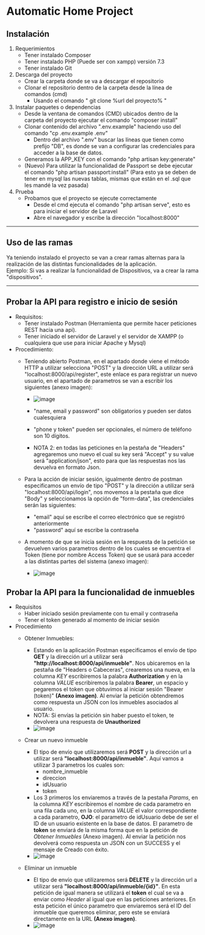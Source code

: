 # Automatic Home Project

## Instalación

1. Requerimientos
	* Tener instalado Composer
	* Tener instalado PHP (Puede ser con xampp) versión 7.3
	* Tener instalado Git
2. Descarga del proyecto
	* Crear la carpeta donde se va a descargar el repositorio
	* Clonar el repositorio dentro de la carpeta desde la línea de comandos (cmd)
		* Usando el comando " git clone %url del proyecto% " 
3. Instalar paquetes o dependencias
	* Desde la ventana de comandos (CMD) ubicados dentro de la carpeta del proyecto ejecutar el comando "composer install"
	* Clonar contenido del archivo ".env.example" haciendo uso del comando "cp .env.example .env"
		* Dentro del archivo ".env" buscar las líneas que tienen como prefijo "DB", es donde se van a configurar las credenciales para acceder a la base de datos. 
	* Generamos la APP_KEY con el comando "php artisan key:generate"
	* (Nuevo) Para utilizar la funcionalidad de Passport se debe ejecutar el comando "php artisan passport:install" (Para esto ya se deben de tener en mysql las nuevas tablas, mismas que están en el .sql que les mandé la vez pasada)
4. Prueba
	* Probamos que el proyecto se ejecute correctamente
		* Desde el cmd ejecuta el comando "php artisan serve", esto es para iniciar el servidor de Laravel
		* Abre el navegador y escribe la dirección "localhost:8000"

***
## Uso de las ramas

Ya teniendo instalado el proyecto se van a crear ramas alternas para la realización de las distintas funcionalidades de la aplicación.  
Ejemplo: Si vas a realizar la funcionalidad de Dispositivos, va a crear la rama "dispositivos".

***
## Probar la API para registro e inicio de sesión
* Requisitos:
	* Tener instalado Postman (Herramienta que permite hacer peticiones REST hacia una api).
	* Tener iniciado el servidor de Laravel y el servidor de XAMPP (o cualquiera que use para iniciar Apache y Mysql)
* Procedimiento:
	* Teniendo abierto Postman, en el apartado donde viene el método HTTP a utilizar selecciona "POST" y la dirección URL a utilizar será "localhost:8000/api/register", este enlace es para registrar un nuevo usuario, en el apartado de parametros se van a escribir los siguientes (anexo imagen):
        * ![image](https://user-images.githubusercontent.com/18290558/114481188-ae4dd400-9bc9-11eb-8416-619663d9ed1b.png)

		* "name, email y password" son obligatorios y pueden ser datos cualesquiera
		* "phone y token" pueden ser opcionales, el número de teléfono son 10 dígitos.

		* NOTA 2: en todas las peticiones en la pestaña de "Headers" agregaremos uno nuevo el cual su key será "Accept" y su value será "application/json", esto para que las respuestas nos las devuelva en formato Json.

	* Para la acción de iniciar sesión, igualmente dentro de postman especificamos un envío de tipo "POST" y la dirección a utilizar será "localhost:8000/api/login", nos movemos a la pestaña que dice "Body" y seleccionamos la opción de "form-data", las credenciales serán las siguientes:
		* "email" aquí se escribe el correo electrónico que se registró anteriormente
		* "password" aquí se escribe la contraseña
	* A momento de que se inicia sesión en la respuesta de la petición se devuelven varios parametros dentro de los cuales se encuentra el Token (tiene por nombre Access Token) que se usará para acceder a las distintas partes del sistema (anexo imagen):
	    * ![image](https://user-images.githubusercontent.com/18290558/114448898-c0178300-9b99-11eb-80f3-7ee62e974059.png)

## Probar la API para la funcionalidad de inmuebles

* Requisitos
	* Haber iniciado sesión previamente con tu email y contraseña
	* Tener el token generado al momento de iniciar sesión
* Procedimiento
	* Obtener Inmuebles:

		* Estando en la aplicación Postman especificamos el envío de tipo **GET** y la dirección url a utilizar será **"http://localhost:8000/api/inmueble"**. Nos ubicaremos en la pestaña de "Headers o Cabeceras", crearemos una nueva, en la columna *KEY* escribiremos la palabra **Authorization** y en la columna *VALUE* escribiremos la palabra **Bearer**, un espacio y pegaremos el token que obtuvimos al iniciar sesión "Bearer (token)" **(Anexo imagen)**. Al enviar la petición obtendremos como respuesta un JSON con los inmuebles asociados al usuario.
		* NOTA: Si envías la petición sin haber puesto el token, te devolvera una respuesta de **Unauthorized**
		*  ![image](https://user-images.githubusercontent.com/18290558/114449058-f2c17b80-9b99-11eb-884d-848629f17b06.png)
	
    * Crear un nuevo inmueble
    	* El tipo de envío que utilizaremos será **POST** y la dirección url a utilizar será **"localhost:8000/api/inmueble"**. Aquí vamos a utilizar 3 parametros los cuales son:
    		* nombre_inmueble
    		* direccion
    		* idUsuario
    		* token
    	* Los 3 primeros los enviaremos a través de la pestaña *Params*, en la columna *KEY* escribiremos el nombre de cada parametro en una fila cada uno, en la columna *VALUE* el valor correspondiente a cada parametro, **OJO**: el parametro de idUsuario debe de ser el ID de un usuario existente en la base de datos. El parametro de **token** se enviará de la misma forma que en la petición de *Obtener Inmuebles* (Anexo imagen). Al enviar la petición nos devolverá como respuesta un JSON con un SUCCESS y el mensaje de Creado con éxito.
    	* ![image](https://user-images.githubusercontent.com/18290558/114449267-2b615500-9b9a-11eb-8c78-5e913530dc41.png)

     * Eliminar un inmueble

     	* El tipo de envío que utilizaremos será **DELETE** y la dirección url a utilizar será **"localhost:8000/api/inmueble/{id}"**. En esta petición de igual manera se utilizará el **token** el cual se va a enviar como *Header* al igual que en las peticiones anteriores. En esta petición el único parametro que enviaremos será el ID del inmueble que queremos eliminar, pero este se enviará directamente en la URL **(Anexo imagen)**.
     	* ![image](https://user-images.githubusercontent.com/18290558/114449382-4a5fe700-9b9a-11eb-8bcd-b70b7b2e89c1.png)

